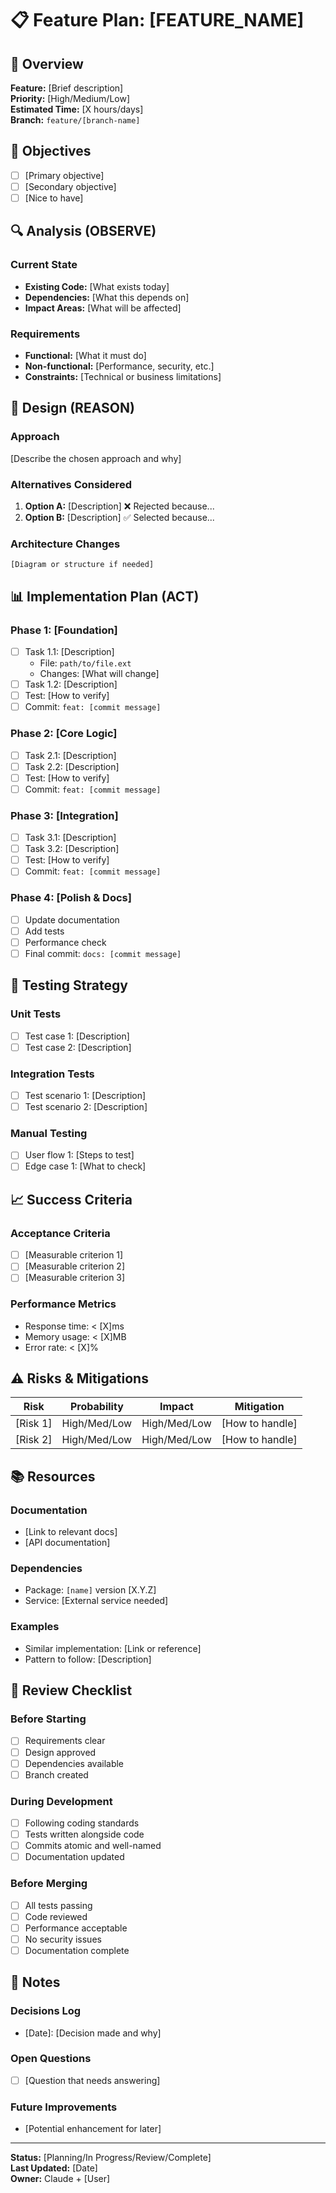 # 📋 Feature Plan: [FEATURE_NAME]

## 📝 Overview
**Feature:** [Brief description]  
**Priority:** [High/Medium/Low]  
**Estimated Time:** [X hours/days]  
**Branch:** `feature/[branch-name]`

## 🎯 Objectives
- [ ] [Primary objective]
- [ ] [Secondary objective]
- [ ] [Nice to have]

## 🔍 Analysis (OBSERVE)

### Current State
- **Existing Code:** [What exists today]
- **Dependencies:** [What this depends on]
- **Impact Areas:** [What will be affected]

### Requirements
- **Functional:** [What it must do]
- **Non-functional:** [Performance, security, etc.]
- **Constraints:** [Technical or business limitations]

## 💭 Design (REASON)

### Approach
[Describe the chosen approach and why]

### Alternatives Considered
1. **Option A:** [Description] ❌ Rejected because...
2. **Option B:** [Description] ✅ Selected because...

### Architecture Changes
```
[Diagram or structure if needed]
```

## 📊 Implementation Plan (ACT)

### Phase 1: [Foundation]
- [ ] Task 1.1: [Description]
  - File: `path/to/file.ext`
  - Changes: [What will change]
- [ ] Task 1.2: [Description]
- [ ] Test: [How to verify]
- [ ] Commit: `feat: [commit message]`

### Phase 2: [Core Logic]
- [ ] Task 2.1: [Description]
- [ ] Task 2.2: [Description]
- [ ] Test: [How to verify]
- [ ] Commit: `feat: [commit message]`

### Phase 3: [Integration]
- [ ] Task 3.1: [Description]
- [ ] Task 3.2: [Description]
- [ ] Test: [How to verify]
- [ ] Commit: `feat: [commit message]`

### Phase 4: [Polish & Docs]
- [ ] Update documentation
- [ ] Add tests
- [ ] Performance check
- [ ] Final commit: `docs: [commit message]`

## 🧪 Testing Strategy

### Unit Tests
- [ ] Test case 1: [Description]
- [ ] Test case 2: [Description]

### Integration Tests
- [ ] Test scenario 1: [Description]
- [ ] Test scenario 2: [Description]

### Manual Testing
- [ ] User flow 1: [Steps to test]
- [ ] Edge case 1: [What to check]

## 📈 Success Criteria

### Acceptance Criteria
- [ ] [Measurable criterion 1]
- [ ] [Measurable criterion 2]
- [ ] [Measurable criterion 3]

### Performance Metrics
- Response time: < [X]ms
- Memory usage: < [X]MB
- Error rate: < [X]%

## ⚠️ Risks & Mitigations

| Risk | Probability | Impact | Mitigation |
|------|------------|--------|------------|
| [Risk 1] | High/Med/Low | High/Med/Low | [How to handle] |
| [Risk 2] | High/Med/Low | High/Med/Low | [How to handle] |

## 📚 Resources

### Documentation
- [Link to relevant docs]
- [API documentation]

### Dependencies
- Package: `[name]` version [X.Y.Z]
- Service: [External service needed]

### Examples
- Similar implementation: [Link or reference]
- Pattern to follow: [Description]

## 🔄 Review Checklist

### Before Starting
- [ ] Requirements clear
- [ ] Design approved
- [ ] Dependencies available
- [ ] Branch created

### During Development
- [ ] Following coding standards
- [ ] Tests written alongside code
- [ ] Commits atomic and well-named
- [ ] Documentation updated

### Before Merging
- [ ] All tests passing
- [ ] Code reviewed
- [ ] Performance acceptable
- [ ] No security issues
- [ ] Documentation complete

## 📝 Notes

### Decisions Log
- [Date]: [Decision made and why]

### Open Questions
- [ ] [Question that needs answering]

### Future Improvements
- [Potential enhancement for later]

---

**Status:** [Planning/In Progress/Review/Complete]  
**Last Updated:** [Date]  
**Owner:** Claude + [User]